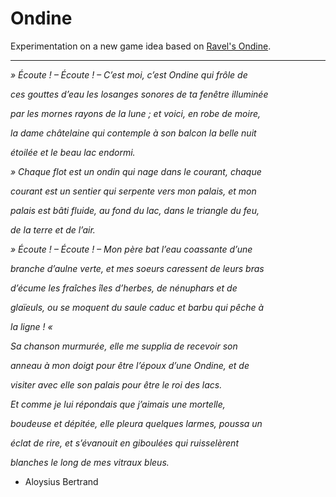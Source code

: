 # Ondine

Experimentation on a new game idea based on [Ravel's Ondine](https://www.youtube.com/watch?v=T_-1qMPDf-A).

---

*» Écoute ! – Écoute ! – C’est moi, c’est Ondine qui frôle de*

*ces gouttes d’eau les losanges sonores de ta fenêtre illuminée*

*par les mornes rayons de la lune ; et voici, en robe de moire,*

*la dame châtelaine qui contemple à son balcon la belle nuit*

*étoilée et le beau lac endormi.*

*» Chaque flot est un ondin qui nage dans le courant, chaque*

*courant est un sentier qui serpente vers mon palais, et mon*

*palais est bâti fluide, au fond du lac, dans le triangle du feu,*

*de la terre et de l’air.*

*» Écoute ! – Écoute ! – Mon père bat l’eau coassante d’une*

*branche d’aulne verte, et mes soeurs caressent de leurs bras*

*d’écume les fraîches îles d’herbes, de nénuphars et de*

*glaïeuls, ou se moquent du saule caduc et barbu qui pêche à*

*la ligne ! «*

*Sa chanson murmurée, elle me supplia de recevoir son*

*anneau à mon doigt pour être l’époux d’une Ondine, et de*

*visiter avec elle son palais pour être le roi des lacs.*

*Et comme je lui répondais que j’aimais une mortelle,*

*boudeuse et dépitée, elle pleura quelques larmes, poussa un*

*éclat de rire, et s’évanouit en giboulées qui ruisselèrent*

*blanches le long de mes vitraux bleus.*

- Aloysius Bertrand
